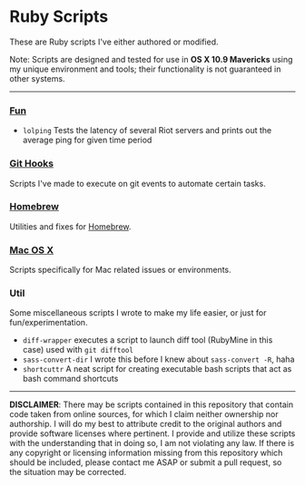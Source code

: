 # Ruby Scripts
These are Ruby scripts I've either authored or modified.

Note: Scripts are designed and tested for use in **OS X 10.9 Mavericks** using my unique environment and tools; their functionality is not guaranteed in other systems.

---
### [Fun](fun/)
- `lolping` Tests the latency of several Riot servers and prints out the average ping for given time period

### [Git Hooks](git-hooks/)
Scripts I've made to execute on git events to automate certain tasks.

### [Homebrew](homebrew/)
Utilities and fixes for [Homebrew](http://brew.sh/).

### [Mac OS X](mac-osx/)
Scripts specifically for Mac related issues or environments.

### Util
Some miscellaneous scripts I wrote to make my life easier, or just for fun/experimentation.

- `diff-wrapper` executes a script to launch diff tool (RubyMine in this case) used with `git difftool`
- `sass-convert-dir` I wrote this before I knew about `sass-convert -R`, haha
- `shortcuttr` A neat script for creating executable bash scripts that act as bash command shortcuts

---
**DISCLAIMER**: There may be scripts contained in this repository that contain code taken from online sources, for which I claim neither ownership nor authorship. I will do my best to attribute credit to the original authors and provide software licenses where pertinent. I provide and utilize these scripts with the understanding that in doing so, I am not violating any law. If there is any copyright or licensing information missing from this repository which should be included, please contact me ASAP or submit a pull request, so the situation may be corrected.